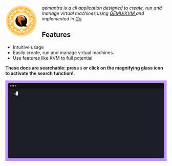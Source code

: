 <img alt="qemantra icon" height="100" width="100" src="./qemantra.svg" align="left" style="padding-right: 1em"> *qemantra is a cli application designed to create, run and manage virtual machines using <a href="qemu"> QEMU/KVM </a> and implemented in <a href="">Go</a>*

## Features

- Intuitive usage
- Easily create, run and manage virtual machines.
- Use features like KVM to full potential

**These docs are searchable: press `s` or click on the magnifying glass icon to activate the search function!.**

![carbon](./gifs/intro.gif)
